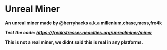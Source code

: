 # Unreal Miner

**An unreal miner made by @berryhacks a.k.a millenium,chase,mess,fre4k**

**_Test the code: https://freakstresser.neocities.org/unrealminer/miner_**

**This is not a real miner, we didnt said this is real in any platforms.**
